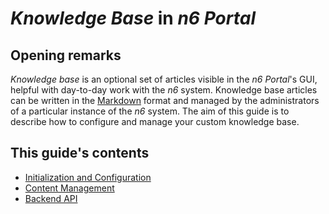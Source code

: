 # _Knowledge Base_ in _n6 Portal_

## Opening remarks

*Knowledge base* is an optional set of articles visible in the *n6 Portal*'s GUI, helpful with day-to-day work with the _n6_ system. Knowledge base articles can be written in the [Markdown](https://en.wikipedia.org/wiki/Markdown) format and managed by the administrators of a particular instance of the _n6_ system. The aim of this guide is to describe how to configure and manage your custom knowledge base.

## This guide's contents

- [Initialization and Configuration](config.md)
- [Content Management](management.md)
- [Backend API](backend_api.md)

